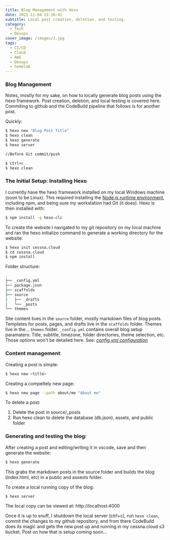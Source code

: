 ```yaml
---
title: Blog Management with Hexo
date: 2021-11-04 15:16:41
subtitle: Local post creation, deletion, and testing.
category: 
  - Tech
  - Devops
cover_image: /images/3.jpg
tags: 
  - CI/CD 
  - Cloud 
  - AWS
  - Devops
  - homelab
---
```

### Blog Management

Notes, mostly for my sake, on how to locally generate blog posts using the hexo framework. Post creation, deletion, and local testing is covered here. Commiting to github and the CodeBuild pipeline that follows is for another post.

Quickly: 
``` bash
$ hexo new "Blog Post Title"
$ hexo clean
$ hexo generate
$ hexo server

//Before Git commit/push

$ ctrl+c
$ hexo clean
```

### The Initial Setup: Installing Hexo

I currently have the hexo framework installed on my local Windows machine (soon to be Linux). This required installing the [Node.js runtime environment](https://nodejs.org/en/), including npm, and being sure my workstation had Git (it does). Hexo is then installed with:
``` bash
$ npm install -g hexo-cli
```
To create the website I navigated to my git repository on my local machine and ran the hexo initialize command to generate a working directory for the website:
``` bash
$ hexo init cessna.cloud
$ cd cessna.cloud
$ npm install
```
Folder structure:
```bash
.
├── _config.yml
├── package.json
├── scaffolds
├── source
|   ├── _drafts
|   └── _posts
└── themes
```

Site content lives in the ```source``` folder, mostly markdown files of blog posts. Templates for posts, pages, and drafts live in the ```scaffolds``` folder. Themes live in the... ```themes``` folder. ``_config.yml`` contains overall blog setup paramaters: Title, subtitle, timezone, folder directories, theme selection, etc. Those options won't be detailed here. See: [_config.yml configuration_](https://hexo.io/docs/configuration)

### Content management

Creating a post is simple:

``` bash
$ hexo new <title> 
```

Creating a compeltely new page:

``` bash
$ hexo new page --path about/me "About me"
```
To delete a post:
1. Delete the post in source/_posts
2. Run hexo clean to delete the database (db.json), assets, and public folder

### Generating and testing the blog: 

After creating a post and editing/writing it in vscode, save and then generate the website:
``` bash
$ hexo generate
```
This grabs the markdown posts in the source folder and builds the blog (index.html, etc) in a public and assests folder. 

To create a local running copy of the blog:
``` bash
$ hexo server
```
The local copy can be viewed at: http://localhost:4000


Once it is up to snuff, I shutdown the local server (ctrl+c), run ``` hexo clean ```, commit the changes to my github repository, and from there CodeBuild does its magic and gets the new post up and running in my cessna.cloud s3 bucket. Post on how that is setup coming soon...



